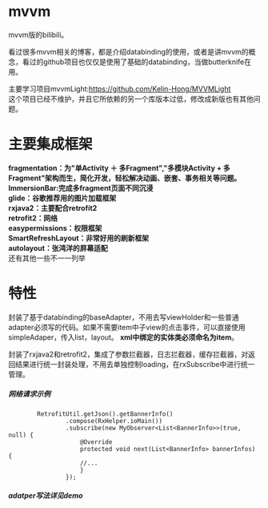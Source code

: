 # mvvm  
mvvm版的bilibili。
    
看过很多mvvm相关的博客，都是介绍databinding的使用，或者是讲mvvm的概念，看过的github项目也仅仅是使用了基础的databinding，当做butterknife在用。

主要学习项目mvvmLight:https://github.com/Kelin-Hong/MVVMLight  
这个项目已经不维护，并且它所依赖的另一个库版本过低，修改成新版也有其他问题。

# 主要集成框架  
**fragmentation：为"单Activity ＋ 多Fragment","多模块Activity + 多Fragment"架构而生，简化开发，轻松解决动画、嵌套、事务相关等问题。**  
**ImmersionBar:完成多fragment页面不同沉浸**  
**glide：谷歌推荐用的图片加载框架**  
**rxjava2：主要配合retrofit2**  
**retrofit2：网络**  
**easypermissions：权限框架**    
**SmartRefreshLayout：非常好用的刷新框架**  
**autolayout：张鸿洋的屏幕适配**   
还有其他一些不一一列举

# 特性
封装了基于databinding的baseAdapter，不用去写viewHolder和一些普通adapter必须写的代码。如果不需要item中子view的点击事件，可以直接使用simpleAdaper，传入list，layout。  **xml中绑定的实体类必须命名为item**。  

封装了rxjava2和retrofit2，集成了参数拦截器，日志拦截器，缓存拦截器，对返回结果进行统一封装处理，不用去单独控制loading，在rxSubscribe中进行统一管理。
  
    

##### 网络请求示例
```
        RetrofitUtil.getJson().getBannerInfo()
                .compose(RxHelper.ioMain())
                .subscribe(new MyObserver<List<BannerInfo>>(true, null) {
                    @Override
                    protected void next(List<BannerInfo> bannerInfos) {
                    //...
                    }
                });
```  

##### adatper写法详见demo


